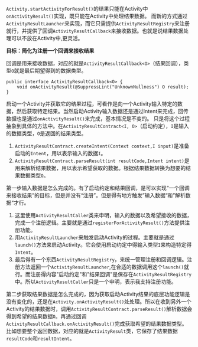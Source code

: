 `Activity.startActivityForResult()`的结果只能在Activity中`onActivityResult()`实现，既只能在Activity中处理结果数据。
而新的方式通过`ActivityResultLauncher`来实现，而它只需提供`ActivityResultRegistry`来注册就行，并提供了回调`ActivityResultCallback`来接收数据。也就是说结果数据处理可以不放在Activity中,更灵活。

**目标：简化为注册一个回调来接收结果**

回调是用来接收数据，对应的就是`ActivityResultCallback<O>`（结果回调），类型`O`就是最后期望得到的数据类型。
```
public interface ActivityResultCallback<O> {
    void onActivityResult(@SuppressLint("UnknownNullness") O result);
}
```
启动一个Activity并获取它的结果过程，可看作是向一个Activity输入特定的数据，然后获取特定结果。当然启动Activity输入数据还是通过Intent来完成，回传数据也是通过`onActivityResult()`来完成，基本情况是不变的。
只是将这个过程抽象到具体的方法中。在`ActivityResultContract<I, O>`（启动约定），`I`是输入的数据类型，`O`是返回的结果类型。
1. `ActivityResultContract.createIntent(Context context,I input)`是准备启动的`Intent`，用以表示输入的数据`I`。
2. `ActivityResultContract.parseResult(int resultCode,Intent intent)`是用来解析结果数据，用以表示希望获取的数据。根据结果数据转换为想要的结果数据类型`O`。

第一步输入数据是怎么完成的。有了启动约定和结果回调，是可以实现“一个回调来接收结果”的目标，但是并没有“注册”。但是得有地方触发”输入数据“和”解析数据“才行。
1. 这里使用`ActivityResultCaller`类来申明，输入的数据以及希望接收的数据，完成一个注册逻辑。主要就是通过`registerForActivityResult()`方法提供注册功能。
2. 用`ActivityResultLauncher`来触发启动Activity的过程。主要就是通过`launch()`方法来启动Activity。它会使用启动约定中得输入类型`I`来构造特定得`Intent`。
3. 最后得有一个东西`ActivityResultRegistry`，来统一管理注册和回调逻辑。注册方法返回一个`ActivityResultLauncher`,在合适的数据调用这个`launch()`就行。而注册得内容"启动约定"和"结果回调"是保存在`ActivityResultRegistry`中。所以`ActivityResultCaller`只是一个申明，表示我支持注册功能。

第二步获取结果数据是怎么完成的，因为获取启动Activity结果的底层功能逻辑是没有变化的，还是在`Activity.onActivityResult()`处处理。所以在收到另外一个Activity的结果数据时，调用`ActivityResultContract.parseResult()`解析数据会得到希望的结果数据`O`。再通过回调`ActivityResultCallback.onActivityResult()`完成获取希望的结果数据类型。
比如想要整个返回数据，对应的就是`ActivityResult`类，它保存了结果数据`resultCode`和`resultIntent`。




